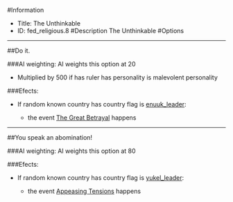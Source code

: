 #Information
 - Title: The Unthinkable
 - ID: fed_religious.8
#Description
The Unthinkable
#Options

___
##Do it.

###AI weighting:
AI weights this option at 20
 - Multiplied by 500 if has ruler has personality is malevolent personality


###Efects:<ul><li>If random known country has country flag is [enuuk_leader](../flags/enuuk_leader.md):</li><ul><li>the event [The Great Betrayal](../events/the_great_betrayal.md) happens</li></ul></ul>

___
##You speak an abomination!

###AI weighting:
AI weights this option at 80


###Efects:<ul><li>If random known country has country flag is [yukel_leader](../flags/yukel_leader.md):</li><ul><li>the event [Appeasing Tensions](../events/appeasing_tensions.md) happens</li></ul></ul>
